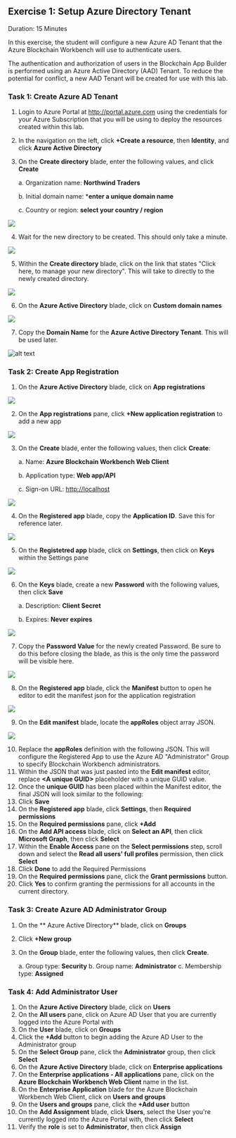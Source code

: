 ## Exercise 1: Setup Azure Directory Tenant
Duration: 15 Minutes

In this exercise, the student will configure a new Azure AD Tenant that the Azure Blockchain Workbench will use to authenticate users.

The authentication and authorization of users in the Blockchain App Builder is performed using an Azure Active Directory (AAD) Tenant. To reduce the potential for conflict, a new AAD Tenant will be created for use with this lab.

### Task 1: Create Azure AD Tenant
1. Login to Azure Portal at <http://portal.azure.com> using the credentials for your Azure Subscription that you will be using to deploy the resources created within this lab.
2. In the navigation on the left, click **+Create a resource**, then **Identity**, and click **Azure Active Directory**
3. On the **Create directory** blade, enter the following values, and click **Create**

    a.  Organization name: **Northwind Traders**
    
    b.  Initial domain name: ***enter a unique domain name**
    
    c.  Country or region: **select your country / region**
    
![](https://github.com/ceteongvanness/eventdemo/blob/master/Azure%20Blockchain%20Workshop/Image/A5.png)

4. Wait for the new directory to be created. This should only take a minute.

![](https://github.com/ceteongvanness/eventdemo/blob/master/Azure%20Blockchain%20Workshop/Image/A6.png)

5. Within the **Create directory** blade, click on the link that states "Click here, to manage your new directory". This will take to directly to the newly created directory.

![](https://github.com/ceteongvanness/eventdemo/blob/master/Azure%20Blockchain%20Workshop/Image/A7.png)

6. On the **Azure Active Directory** blade, click on **Custom domain names**

![](https://github.com/ceteongvanness/eventdemo/blob/master/Azure%20Blockchain%20Workshop/Image/A8.png)

7. Copy the **Domain Name** for the **Azure Active Directory Tenant**. This will be used later.

![alt text](https://github.com/ceteongvanness/eventdemo/blob/master/Azure%20Blockchain%20Workshop/Image/A9.png)

### Task 2: Create App Registration
1. On the **Azure Active Directory** blade, click on **App registrations**

![](https://github.com/ceteongvanness/eventdemo/blob/master/Azure%20Blockchain%20Workshop/Image/A10.png)

2. On the **App registrations** pane, click **+New application registration** to add a new app

![](https://github.com/ceteongvanness/eventdemo/blob/master/Azure%20Blockchain%20Workshop/Image/A11.png)

3. On the **Create** blade, enter the following values, then click **Create**:

	a. Name: **Azure Blockchain Workbench Web Client**
    
    b. Application type: **Web app/API**
    
    c. Sign-on URL: <http://localhost>

![](https://github.com/ceteongvanness/eventdemo/blob/master/Azure%20Blockchain%20Workshop/Image/A12.png)

4. On the **Registered app** blade, copy the **Application ID**. Save this for reference later.

![](https://github.com/ceteongvanness/eventdemo/blob/master/Azure%20Blockchain%20Workshop/Image/A13.png)

5. On the **Registetred app** blade, click on **Settings**, then click on **Keys** within the Settings pane

![](https://github.com/ceteongvanness/eventdemo/blob/master/Azure%20Blockchain%20Workshop/Image/A14.png)

6. On the **Keys** blade, create a new **Password** with the following values, then click **Save**

	a. Description: **Client Secret**
    
    b. Expires: **Never expires**

![](https://github.com/ceteongvanness/eventdemo/blob/master/Azure%20Blockchain%20Workshop/Image/A15.png)

7. Copy the **Password Value** for the newly created Password. Be sure to do this before closing the blade, as this is the only time the password will be visible here.

![](https://github.com/ceteongvanness/eventdemo/blob/master/Azure%20Blockchain%20Workshop/Image/A16.png)

8. On the **Registered app** blade, click the **Manifest** button to open he editor to edit the manifest json for the application registration

![](https://github.com/ceteongvanness/eventdemo/blob/master/Azure%20Blockchain%20Workshop/Image/A17.png)

9. On the **Edit manifest** blade, locate the **appRoles** object array JSON.

![](https://github.com/ceteongvanness/eventdemo/blob/master/Azure%20Blockchain%20Workshop/Image/A18.png)

10. Replace the **appRoles** definition with the following JSON. This will configure the Registered App to use the Azure AD "Administrator" Group to specify Blockchain Workbench administrators.
11. Within the JSON that was just pasted into the **Edit manifest** editor, replace **<A unique GUID\>** placeholder with a unique GUID value.
12. Once the **unique GUID** has been placed within the Manifest editor, the final JSON will look similar to the following:
13. Click **Save**
14. On the **Registered app** blade, click **Settings**, then **Required permissions**
15. On the **Required permissions** pane, click **+Add**
16. On the **Add API access** blade, click on **Select an API**, then click **Microsoft Graph**, then click **Select**
17. Within the **Enable Access** pane on the **Select permissions** step, scroll down and select the **Read all users' full profiles** permission, then click **Select**
18. Click **Done** to add the Required Permissions
19. On the **Required permissions** pane, click the **Grant permissions** button.
20. Click **Yes** to confirm granting the permissions for all accounts in the current directory.

### Task 3: Create Azure AD Administrator Group
1. On the ** Azure Active Directory** blade, click on **Groups**
2. Click **+New group**
3. On the **Group** blade, enter the following values, then click **Create**.

	a. Group type: **Security**
    b. Group name: **Administrator**
    c. Membership type: **Assigned**
    
 ### Task 4: Add Administrator User
 1. On the **Azure Active Directory** blade, click on **Users**
 2. On the **All users** pane, click on Azure AD User that you are currently logged into the Azure Portal with
 3. On the **User** blade, click on **Groups**
 4. Click the **+Add** button to begin adding the Azure AD User to the Administrator group
 5. On the **Select Group** pane, click the **Administrator** group, then click **Select**
 6. On the **Azure Active Directory** blade, click on **Enterprise applications**
 7. On the **Enterprise applications - All applications** pane, click on the **Azure Blockchain Workbench Web Client** name in the list.
 8. On the **Enterprise Application** blade for the Azure Blockchain Workbench Web Client, click on **Users and groups**
 9. On the **Users and groups** pane, click the **+Add user** button
 10. On the **Add Assignment** blade, click **Users**, select the User you're currently logged into the Azure Portal with, then click **Select**
 11. Verify the **role** is set to **Administrator**, then click **Assign**
    


